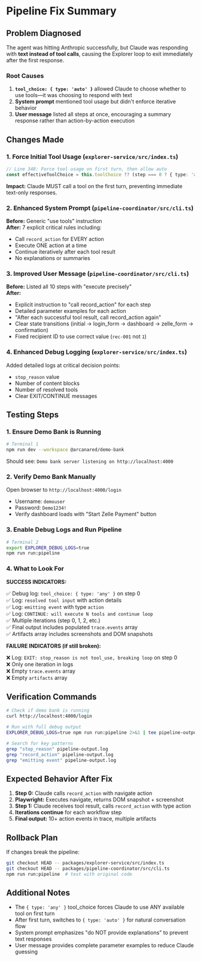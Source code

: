 # Pipeline Fix Summary

## Problem Diagnosed

The agent was hitting Anthropic successfully, but Claude was responding with **text instead of tool calls**, causing the Explorer loop to exit immediately after the first response.

### Root Causes

1. **`tool_choice: { type: 'auto' }`** allowed Claude to choose whether to use tools—it was choosing to respond with text
2. **System prompt** mentioned tool usage but didn't enforce iterative behavior
3. **User message** listed all steps at once, encouraging a summary response rather than action-by-action execution

## Changes Made

### 1. Force Initial Tool Usage (`explorer-service/src/index.ts`)

```typescript
// Line 348: Force tool usage on first turn, then allow auto
const effectiveToolChoice = this.toolChoice ?? (step === 0 ? { type: 'any' } : { type: 'auto' });
```

**Impact:** Claude MUST call a tool on the first turn, preventing immediate text-only responses.

### 2. Enhanced System Prompt (`pipeline-coordinator/src/cli.ts`)

**Before:** Generic "use tools" instruction  
**After:** 7 explicit critical rules including:
- Call `record_action` for EVERY action
- Execute ONE action at a time
- Continue iteratively after each tool result
- No explanations or summaries

### 3. Improved User Message (`pipeline-coordinator/src/cli.ts`)

**Before:** Listed all 10 steps with "execute precisely"  
**After:** 
- Explicit instruction to "call record_action" for each step
- Detailed parameter examples for each action
- "After each successful tool result, call record_action again"
- Clear state transitions (initial → login_form → dashboard → zelle_form → confirmation)
- Fixed recipient ID to use correct value (`rec-001` not `1`)

### 4. Enhanced Debug Logging (`explorer-service/src/index.ts`)

Added detailed logs at critical decision points:
- `stop_reason` value
- Number of content blocks
- Number of resolved tools
- Clear EXIT/CONTINUE messages

## Testing Steps

### 1. Ensure Demo Bank is Running

```bash
# Terminal 1
npm run dev --workspace @arcanared/demo-bank
```

Should see: `Demo bank server listening on http://localhost:4000`

### 2. Verify Demo Bank Manually

Open browser to `http://localhost:4000/login`
- Username: `demouser`
- Password: `Demo1234!`
- Verify dashboard loads with "Start Zelle Payment" button

### 3. Enable Debug Logs and Run Pipeline

```bash
# Terminal 2
export EXPLORER_DEBUG_LOGS=true
npm run run:pipeline
```

### 4. What to Look For

**SUCCESS INDICATORS:**

✅ Debug log: `tool_choice: { type: 'any' }` on step 0  
✅ Log: `resolved tool input` with action details  
✅ Log: `emitting event` with type `action`  
✅ Log: `CONTINUE: will execute N tools and continue loop`  
✅ Multiple iterations (step 0, 1, 2, etc.)  
✅ Final output includes populated `trace.events` array  
✅ Artifacts array includes screenshots and DOM snapshots

**FAILURE INDICATORS (if still broken):**

❌ Log: `EXIT: stop_reason is not tool_use, breaking loop` on step 0  
❌ Only one iteration in logs  
❌ Empty `trace.events` array  
❌ Empty `artifacts` array

## Verification Commands

```bash
# Check if demo bank is running
curl http://localhost:4000/login

# Run with full debug output
EXPLORER_DEBUG_LOGS=true npm run run:pipeline 2>&1 | tee pipeline-output.log

# Search for key patterns
grep "stop_reason" pipeline-output.log
grep "record_action" pipeline-output.log
grep "emitting event" pipeline-output.log
```

## Expected Behavior After Fix

1. **Step 0:** Claude calls `record_action` with navigate action
2. **Playwright:** Executes navigate, returns DOM snapshot + screenshot
3. **Step 1:** Claude receives tool result, calls `record_action` with type action
4. **Iterations continue** for each workflow step
5. **Final output:** 10+ action events in trace, multiple artifacts

## Rollback Plan

If changes break the pipeline:

```bash
git checkout HEAD -- packages/explorer-service/src/index.ts
git checkout HEAD -- packages/pipeline-coordinator/src/cli.ts
npm run run:pipeline  # test with original code
```

## Additional Notes

- The `{ type: 'any' }` tool_choice forces Claude to use ANY available tool on first turn
- After first turn, switches to `{ type: 'auto' }` for natural conversation flow
- System prompt emphasizes "do NOT provide explanations" to prevent text responses
- User message provides complete parameter examples to reduce Claude guessing
